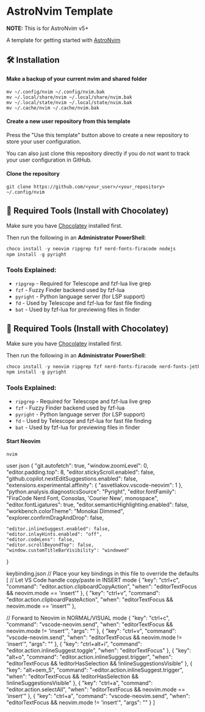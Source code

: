 # AstroNvim Template

**NOTE:** This is for AstroNvim v5+

A template for getting started with [AstroNvim](https://github.com/AstroNvim/AstroNvim)

## 🛠️ Installation

#### Make a backup of your current nvim and shared folder

```shell
mv ~/.config/nvim ~/.config/nvim.bak
mv ~/.local/share/nvim ~/.local/share/nvim.bak
mv ~/.local/state/nvim ~/.local/state/nvim.bak
mv ~/.cache/nvim ~/.cache/nvim.bak
```

#### Create a new user repository from this template

Press the "Use this template" button above to create a new repository to store your user configuration.

You can also just clone this repository directly if you do not want to track your user configuration in GitHub.

#### Clone the repository

```shell
git clone https://github.com/<your_user>/<your_repository> ~/.config/nvim
```

## 🔧 Required Tools (Install with Chocolatey)

Make sure you have [Chocolatey](https://chocolatey.org/install) installed first.

Then run the following in an **Administrator PowerShell**:

```powershell
choco install -y neovim ripgrep fzf nerd-fonts-firacode nodejs
npm install -g pyright
```
### Tools Explained:
- `ripgrep` - Required for Telescope and fzf-lua live grep
- `fzf` - Fuzzy Finder backend used by fzf-lua
- `pyright` - Python language server (for LSP support)
- `fd` - Used by Telescope and fzf-lua for fast file finding
- `bat` - Used by fzf-lua for previewing files in finder


## 🔧 Required Tools (Install with Chocolatey)

Make sure you have [Chocolatey](https://chocolatey.org/install) installed first.

Then run the following in an **Administrator PowerShell**:

```powershell
choco install -y neovim ripgrep fzf nerd-fonts-firacode nerd-fonts-jetbrainsmono nodejs
npm install -g pyright
```
### Tools Explained:
- `ripgrep` - Required for Telescope and fzf-lua live grep
- `fzf` - Fuzzy Finder backend used by fzf-lua
- `pyright` - Python language server (for LSP support)
- `fd` - Used by Telescope and fzf-lua for fast file finding
- `bat` - Used by fzf-lua for previewing files in finder


#### Start Neovim

```shell
nvim
```
user json
{
    "git.autofetch": true,
    "window.zoomLevel": 0,
    "editor.padding.top": 8,
    "editor.stickyScroll.enabled": false,
    "github.copilot.nextEditSuggestions.enabled": false,
    "extensions.experimental.affinity": {
        "asvetliakov.vscode-neovim": 1
    },
    "python.analysis.diagnosticsSource": "Pyright",
    "editor.fontFamily": "FiraCode Nerd Font, Consolas, 'Courier New', monospace",
    "editor.fontLigatures": true,
    "editor.semanticHighlighting.enabled": false,
    "workbench.colorTheme": "Monokai Dimmed",
    "explorer.confirmDragAndDrop": false,

    "editor.inlineSuggest.enabled": false,
    "editor.inlayHints.enabled": "off",   
    "editor.codeLens": false,             
    "editor.scrollBeyondTop": false,
    "window.customTitleBarVisibility": "windowed"
}

keybinding.json 
// Place your key bindings in this file to override the defaults
[
  // Let VS Code handle copy/paste in INSERT mode
  {
    "key": "ctrl+c",
    "command": "editor.action.clipboardCopyAction",
    "when": "editorTextFocus && neovim.mode == 'insert'"
  },
  {
    "key": "ctrl+v",
    "command": "editor.action.clipboardPasteAction",
    "when": "editorTextFocus && neovim.mode == 'insert'"
  },

  // Forward to Neovim in NORMAL/VISUAL mode
  {
    "key": "ctrl+c",
    "command": "vscode-neovim.send",
    "when": "editorTextFocus && neovim.mode != 'insert'",
    "args": "<C-c>"
  },
  {
    "key": "ctrl+v",
    "command": "vscode-neovim.send",
    "when": "editorTextFocus && neovim.mode != 'insert'",
    "args": "<C-v>"
  },
  {
  "key": "ctrl+alt+i",
  "command": "editor.action.inlineSuggest.toggle",
  "when": "editorTextFocus"
  },
  {
    "key": "alt+o",
    "command": "editor.action.inlineSuggest.trigger",
    "when": "editorTextFocus && !editorHasSelection && !inlineSuggestionsVisible"
  },
  {
    "key": "alt+oem_5",
    "command": "-editor.action.inlineSuggest.trigger",
    "when": "editorTextFocus && !editorHasSelection && !inlineSuggestionsVisible"
  },
 {
    "key": "ctrl+a",
    "command": "editor.action.selectAll",
    "when": "editorTextFocus && neovim.mode == 'insert'"
  },
  {
    "key": "ctrl+a",
    "command": "vscode-neovim.send",
    "when": "editorTextFocus && neovim.mode != 'insert'",
    "args": "<C-a>"
  }
]

